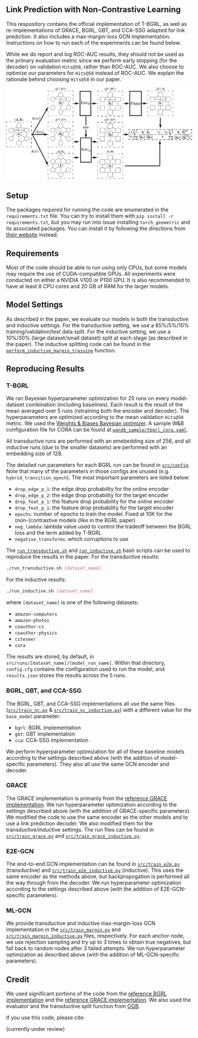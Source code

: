 Link Prediction with Non-Contrastive Learning
------

This respository contains the official implementation of T-BGRL, as well as re-implementations of GRACE, BGRL, GBT, and CCA-SSG adapted for link prediction. It also includes a max-margin-loss GCN implementation. Instructions on how to run each of the experiments can be found below.

While we do report and log ROC-AUC results, they should not be used as the primary evaluation metric since we perform early stopping (for the decoder) on validation `Hits@50`, rather than ROC-AUC. We also choose to optimize our parameters for `Hits@50` instead of ROC-AUC. We explain the rationale behind choosing `Hits@50` in our paper.

![TBGRL Diagram](docs/TBGRL_Diagram.png)

## Setup

The packages required for running the code are enumerated in the `requirements.txt` file. You can try to install them with `pip install -r requirements.txt`, but you may run into issue installing `torch_geometric` and its associated packages. You can install it by following the directions from [their website](https://pytorch-geometric.readthedocs.io/en/latest/notes/installation.html) instead.

## Requirements

Most of the code should be able to run using only CPUs, but some models may require the use of CUDA-compatible GPUs. All experiments were conducted on either a NVIDIA V100 or P100 GPU. It is also recommended to have at least 8 CPU cores and 20 GB of RAM for the larger models.

## Model Settings

As described in the paper, we evaluate our models in both the transductive and inductive settings. For the transductive setting, we use a 85%/5%/10% training/validation/test data split. For the inductive setting, we use a 10%/30% (large dataset/small dataset) split at each stage (as described in the paper). The inductive splitting code can be found in the [`perform_inductive_margin_training`](src/lib/utils.py) function.


## Reproducing Results

### T-BGRL

We ran Bayesian hyperparameter optimization for 25 runs on every model-dataset combination (including baselines). Each result is the result of the mean averaged over 5 runs (retraining both the encoder and decoder). The hyperparameters are optimized according to the mean validation `Hits@50` metric. We used the [Weights & Biases Bayesian optimizer](https://docs.wandb.ai/guides/sweeps). A sample W&B configuration file for CORA can be found at [`wandb_sample/tbgrl_cora.yaml`](wandb_sample/tbgrl_cora.yaml).

All transductive runs are performed with an emebedding size of 256, and all inductive runs (due to the smaller datasets) are performed with an embedding size of 128.

The detailed run parameters for each BGRL run can be found in [`src/config`](src/config). Note that many of the parameters in those configs are unused (e.g. `hybrid_transition_epoch`). The most important parameters are listed below:

- `drop_edge_p_1`: the edge drop probability for the online encoder
- `drop_edge_p_2`: the edge drop probability for the target encoder
- `drop_feat_p_1`: the feature drop probability for the online encoder
- `drop_feat_p_1`: the feature drop probability for the target encoder
- `epochs`: number of epochs to train the model. Fixed at 10K for the (non-)contrastive models (like in the BGRL paper)
- `neg_lambda`: lambda value used to control the tradeoff between the BGRL loss and the term added by T-BGRL
- `negative_transforms`: which corruptions to use

The [`run_transductive.sh`](run_transductive.sh) and [`run_inductive.sh`](run_inductive.sh) bash scripts can be used to reproduce the results in the paper. For the transductive results:

```bash
./run_transductive.sh [dataset_name]
```

For the inductive results:

```bash
./run_inductive.sh [dataset_name]
```

where `[dataset_name]` is one of the following datasets:

- `amazon-computers`
- `amazon-photos`
- `coauthor-cs`
- `coauthor-physics`
- `citeseer`
- `cora`

The results are stored, by default, in `src/runs/[dataset_name]/[model_run_name]`. Within that directory, `config.cfg` contains the configuration used to run the model, and `results.json` stores the results across the 5 runs.

### BGRL, GBT, and CCA-SSG

The BGRL, GBT, and CCA-SSG implementations all use the same files ([`src/train_nc.py`](src/train_nc.py) & [`src/train_nc_inductive.py`](src/train_nc_inductive.py)) with a different value for the `base_model` parameter:

- `bgrl`: BGRL implementation
- `gbt`: GBT implementation
- `cca`: CCA-SSG implementation

We perform hyperparameter optimization for all of these baseline models according to the settings described above (with the addition of model-specific parameters). They also all use the same GCN encoder and decoder.

### GRACE

The GRACE implementation is primarily from the [reference GRACE implementation](https://github.com/CRIPAC-DIG/GRACE). We run hyperparameter optimization according to the settings described above (with the addition of GRACE-specific parameters). We modified the code to use the same encoder as the other models and to use a link prediction decoder. We also modified them for the transductive/inductive settings. The run files can be found in [`src/train_grace.py`](src/train_grace.py) and [`src/train_grace_inductive.py`](src/train_grace_inductive.py).

### E2E-GCN

The end-to-end GCN implementation can be found in [`src/train_e2e.py`](src/train_e2e.py) (transductive) and [`src/train_e2e_inductive.py`](src/train_e2e_inductive.py) (inductive). This uses the same encoder as the methods above, but backpropogation is performed all the way through from the decoder. We run hyperparameter optimization according to the settings described above (with the addition of E2E-GCN-specific parameters).

### ML-GCN

We provide transductive and inductive max-margin-loss GCN implementation in the [`src/train_margin.py`](src/train_margin.py) and [`src/train_margin_inductive.py`](src/train_margin_inductive.py) files, respectively. For each anchor node, we use rejection sampling and try up to 3 times to obtain true negatives, but fall back to random nodes after 3 failed attempts. We run hyperparameter optimization as described above (with the addition of ML-GCN-specific parameters).

## Credit

We used significant portions of the code from the [reference BGRL implementation](https://github.com/nerdslab/bgrl) and the [reference GRACE implementation](https://github.com/CRIPAC-DIG/GRACE). We also used the evaluator and the transductive split function from [OGB](https://ogb.stanford.edu/docs/linkprop/).

If you use this code, please cite:

(currently under review)
